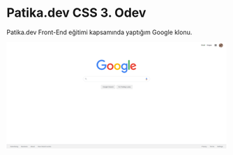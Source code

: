# Patika.dev CSS 3. Odev

Patika.dev Front-End eğitimi kapsamında yaptığım Google klonu.

![Google](img/ss.png)